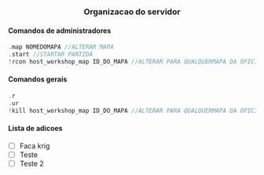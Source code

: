 <div align="center">
    <h3>Organizacao do servidor</h3>
</div>

#### Comandos de administradores
```c
.map NOMEDOMAPA //ALTERAR MAPA
.start //STARTAR PARTIDA
!rcon host_workshop_map ID_DO_MAPA //ALTERAR PARA QUALQUERMAPA DA OFICINA
```

#### Comandos gerais
```c
.r
.ur
!kill host_workshop_map ID_DO_MAPA //ALTERAR PARA QUALQUERMAPA DA OFICINA
```
#### Lista de adicoes
- [ ] Faca krig
- [ ] Teste
- [ ] Teste 2